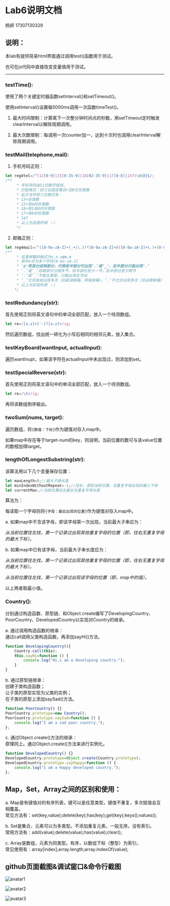 # Lab6说明文档

杨妍 17307130329

## 说明：

本lab有提供简易html界面通过调用test()函数用于测试。

也可在js代码中直接改变变量值用于测试。

--------------------

### testTime():

使用了两个关键定时器函数setInterval()和setTimeout()。

使用setInterval()设置每5000ms调用一次函数timeTest()。

1. 最大时间限制：计算离下一次整分钟时间点的秒数，用setTimeout定时触发clearInterval以解除周期调用。

2. 最大次数限制：每调用一次counter加一，达到十次时也调用clearInterval解除周期调用。


### testMail(telephone,mail):

1. 手机号码正则：

```js
let reg4tel=/^(13[0-9]|15[0-35-9]|18[02-35-9]|17[0-8]|147)\d{8}$/;
/** 
     * 手机号码由11位数字组成，
     * 匹配格式：前三位固定格式+后8位任意数
     * 此方法中前三位格式有：
     * 13+任意数
     * 15+除4的任意数
     * 18+除1和4的任意数
     * 17+除9的任意数
     * 147
     * 以上为百度所得 ；）
     */
```

2. 邮箱正则：

```js
let reg4mail=/^([0-9a-zA-Z]+(_+|\.))*[0-9a-zA-Z]+@([0-9a-zA-Z]+\.)+[0-9a-zA-Z]+$/;
/**
     * 这里邮箱的格式为x.x.x@x.x
     * 其中x可为多个字符[0-9a-zA-Z]
     * ‘@’将其分成两部分，代表前半部分可出现‘.’或‘_’，后半部分只能出现‘.’
     * ‘.’或‘_’将每部分分成多节，前半部分至少一节，后半部分至少两节
     * ‘.’或‘_’不能在首尾，只能出现在节间
     * ‘_’允许连续出现多次（见新浪邮箱、网易邮箱），‘.’不允许出现多次（见谷歌邮箱）,‘.’和‘_’不能连续出现
     * 以上为实验所得 ；）
    */
```

### testRedundancy(str):

首先使用正则将英文语句中的单词全部匹配，放入一个待测数组。

```js
let re=/[a-z]+['-]?[a-z]+/ig;
```

然后遍历数组，找出统一转化为小写后相同的相邻元素，放入集合。

### testKeyBoard(wantInput, actualInput):

遍历wantInupt，如果该字符在actualInput中未出现过，则添加到set。

### testSpecialReverse(str):

首先使用正则将英文语句中的单词全部匹配，放入一个待测数组。

```js
let re=/\S+/ig;
```

再将该数组倒序输出。

### twoSum(nums, target):

遍历数组，将```{数值：下标}```作为键值对存入map中。

如果map中存在等于target-num的key，则说明，当前位置的数可与该value位置的数相加得target。

### lengthOfLongestSubstring(str):

该算法用以下几个变量保存位置：

```js
let maxLength=0;//最大子串长度
let minIndexWithoutRepeat=-1;//往右，直到当前位置，无重复字母出现的最小下标
let currentMax;//当前位置往左最长无重复字母长度
```

算法为：

每读取一个字母则将```{字母：最后出现的位置}```作为键值对存入map中。

a. 如果map中不含该字母，即该字母第一次出现，当前最大子串应为：

*从当前位置往左找，第一个记录过出现其他重复字母的位置（即，往右无重复字母的最大下标）。*

b. 如果map中已有该字母，当前最大子串长度应为：

*从当前位置往左找，第一个记录过出现其他重复字母的位置（即，往右无重复字母的最大下标）。*

*从当前位置往左找，第一个记录过出现该字母的位置（即，map中的值）。*

以上两者取最小值。


### Country():

分别通过构造函数、原型链、和Object.create编写了DevelopingCountry、PoorCountry、DevelopedCountry以实现对Country的继承。

a. 通过调用构造函数的继承：    
通过call调用父类构造函数，再添加sayHi()方法。

```js
function DevelopingCountry(){
    Country.call(this);
    this.sayHi=function () {
        console.log("Hi,i am a developing country.");
    }
}
```

b. 通过原型链继承：  
创建子类构造函数；  
让子类的原型实现为父类的实例；  
在子类的原型上添加saySad()方法。

```js
function PoorCountry() {}
PoorCountry.prototype=new Country();
PoorCountry.prototype.saySad=function () {
    console.log("I am a sad poor country.");
};
```

c. 通过Object.create()方法的继承：  
原理同上。通过Object.create()方法来进行实例化。

```js
function DevelopedCountry() {}
DevelopedCountry.prototype=Object.create(Country.prototype);
DevelopedCountry.prototype.sayHappy=function () {
    console.log("I am a Happy developed country.");
};
```

## Map，Set，Array之间的区别和使用：

a. Map是有键值对的有序列表，键可以是任意类型，键值不重复，多次赋值会互相覆盖。  
常见方法有：set(key,value);delete(key);has(key);get(key);keys();values();

b. Set是集合，元素可以为多类型。不添加重复元素，一般无序。没有索引。  
常用方法有：add(value);delete(value);has(value);clear();

c. Array是数组，元素为同类型。有序，以数组下标（整型）为索引。  
常见使用有：array\[index\];array.length;array.indexOf(value);

## github页面截图&调试窗口&命令行截图

![avatar1](image/github_page.png)

![avatar2](image/console_page.png)

![avatar3](image/shell_page.png)
